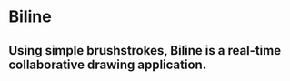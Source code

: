 Biline
======
## Using simple brushstrokes, Biline is a real-time collaborative drawing application. 
